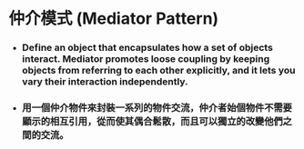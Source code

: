 仲介模式 (Mediator Pattern)
=====
* ### Define an object that encapsulates how a set of objects interact. Mediator promotes loose coupling by keeping objects from referring to each other explicitly, and it lets you vary their interaction independently.
* ### 用一個仲介物件來封裝一系列的物件交流，仲介者始個物件不需要顯示的相互引用，從而使其偶合鬆散，而且可以獨立的改變他們之間的交流。
